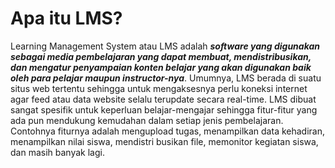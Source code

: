 # Apa itu LMS?
Learning Management System atau LMS adalah ***software yang digunakan sebagai media pembelajaran yang dapat membuat, mendistribusikan, 
dan mengatur penyampaian konten belajar yang akan digunakan baik oleh para pelajar maupun instructor-nya***. Umumnya, LMS berada di 
suatu situs web tertentu sehingga untuk mengaksesnya perlu koneksi internet agar feed atau data website selalu terupdate secara 
real-time. LMS dibuat sangat spesifik untuk keperluan belajar-mengajar sehingga fitur-fitur yang ada pun mendukung kemudahan dalam 
setiap jenis pembelajaran. Contohnya fiturnya adalah mengupload tugas, menampilkan data kehadiran, menampilkan nilai siswa, mendistri
busikan file, memonitor kegiatan siswa, dan masih banyak lagi.

